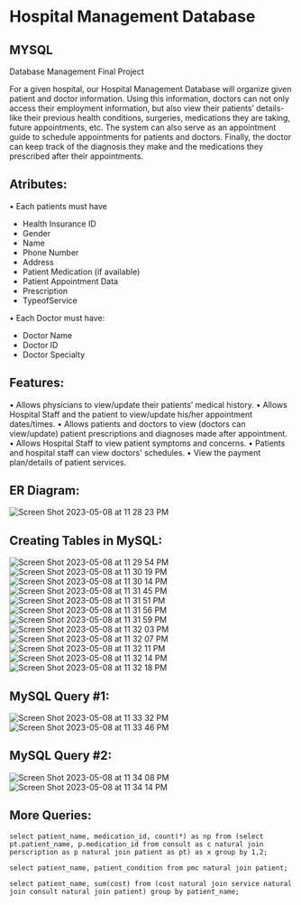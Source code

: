 # Hospital Management Database
## MYSQL

Database Management Final Project

For a given hospital, our Hospital Management Database will organize given patient and doctor information. Using this information, doctors can not only access their employment information, but also view their patients’ details- like their previous health conditions, surgeries, medications they are taking, future appointments, etc. The system can also serve as an appointment guide to schedule appointments for patients and doctors. Finally, the doctor can keep track of the diagnosis they make and the medications they prescribed after their appointments.

## Atributes:
• Each patients must have
- Health Insurance ID
- Gender
- Name
- Phone Number
- Address
- Patient Medication (if available)
- Patient Appointment Data
- Prescription
- TypeofService

• Each Doctor must have:
- Doctor Name
- Doctor ID
- Doctor Specialty

## Features:
• Allows physicians to view/update their patients’ medical history.
• Allows Hospital Staff and the patient to view/update his/her appointment dates/times.
• Allows patients and doctors to view (doctors can view/update) patient prescriptions and diagnoses made after appointment.
• Allows Hospital Staff to view patient symptoms and concerns.
• Patients and hospital staff can view doctors' schedules.
• View the payment plan/details of patient services.

## ER Diagram:
![Screen Shot 2023-05-08 at 11 28 23 PM](https://user-images.githubusercontent.com/71999538/236986574-c164a59c-c6bf-466c-9b61-2ebda1401542.png)

## Creating Tables in MySQL:
![Screen Shot 2023-05-08 at 11 29 54 PM](https://user-images.githubusercontent.com/71999538/236986669-15510db9-a516-4da9-a31f-2018de5d7346.png)
 ![Screen Shot 2023-05-08 at 11 30 19 PM](https://user-images.githubusercontent.com/71999538/236986750-ce7394be-8fb3-49bc-b3f9-d0c0cb0a64a3.png)
![Screen Shot 2023-05-08 at 11 30 14 PM](https://user-images.githubusercontent.com/71999538/236986752-261938a2-99cc-49f4-b8b9-9c8af3230dd0.png)
![Screen Shot 2023-05-08 at 11 31 45 PM](https://user-images.githubusercontent.com/71999538/236987018-3b7316a5-2600-4c50-82b2-da83b9ec6405.png)
![Screen Shot 2023-05-08 at 11 31 51 PM](https://user-images.githubusercontent.com/71999538/236987019-1b66d99d-7e6b-4bc1-bbb4-c48cba699859.png)
![Screen Shot 2023-05-08 at 11 31 56 PM](https://user-images.githubusercontent.com/71999538/236987020-d582a0e0-6ec5-47c2-9397-8814a196f64b.png)
![Screen Shot 2023-05-08 at 11 31 59 PM](https://user-images.githubusercontent.com/71999538/236987021-b0c0b8c9-b80d-4c52-9481-841fd00a1e1f.png)
![Screen Shot 2023-05-08 at 11 32 03 PM](https://user-images.githubusercontent.com/71999538/236987022-b5ec3f05-b116-44b6-a840-cee19d3056d4.png)
![Screen Shot 2023-05-08 at 11 32 07 PM](https://user-images.githubusercontent.com/71999538/236987023-a3ad0caf-0371-49cd-8a9f-1fb937ade414.png)
![Screen Shot 2023-05-08 at 11 32 11 PM](https://user-images.githubusercontent.com/71999538/236987024-0500cb4c-f961-4c60-9f2d-b201f85465c4.png)
![Screen Shot 2023-05-08 at 11 32 14 PM](https://user-images.githubusercontent.com/71999538/236987025-4d95a0f4-7cd2-44ef-af5d-7d3b4dee09ad.png)
![Screen Shot 2023-05-08 at 11 32 18 PM](https://user-images.githubusercontent.com/71999538/236987027-c37c2061-2a40-4bdd-9d5e-86d252bd9e2b.png)

## MySQL Query #1:
![Screen Shot 2023-05-08 at 11 33 32 PM](https://user-images.githubusercontent.com/71999538/236987182-ce399d8b-6009-422b-b6b0-216e1cc595b5.png)
![Screen Shot 2023-05-08 at 11 33 46 PM](https://user-images.githubusercontent.com/71999538/236987218-4a608139-64a8-4ac5-9d00-f392969b2787.png)

## MySQL Query #2:
![Screen Shot 2023-05-08 at 11 34 08 PM](https://user-images.githubusercontent.com/71999538/236987256-5f881e1f-5681-44dd-8b6e-9f6959b1a838.png)
![Screen Shot 2023-05-08 at 11 34 14 PM](https://user-images.githubusercontent.com/71999538/236987264-dfa37a54-61ea-4a87-a0a0-036bce4be10a.png)

## More Queries:
`select patient_name, medication_id, count(*) as np from (select pt.patient_name, p.medication_id from consult as c natural join perscription as p natural join patient as pt) as x group by 1,2; `

`select patient_name, patient_condition from pmc natural join patient;`

`select patient_name, sum(cost) from (cost natural join service natural join consult natural join patient) group by patient_name;`
